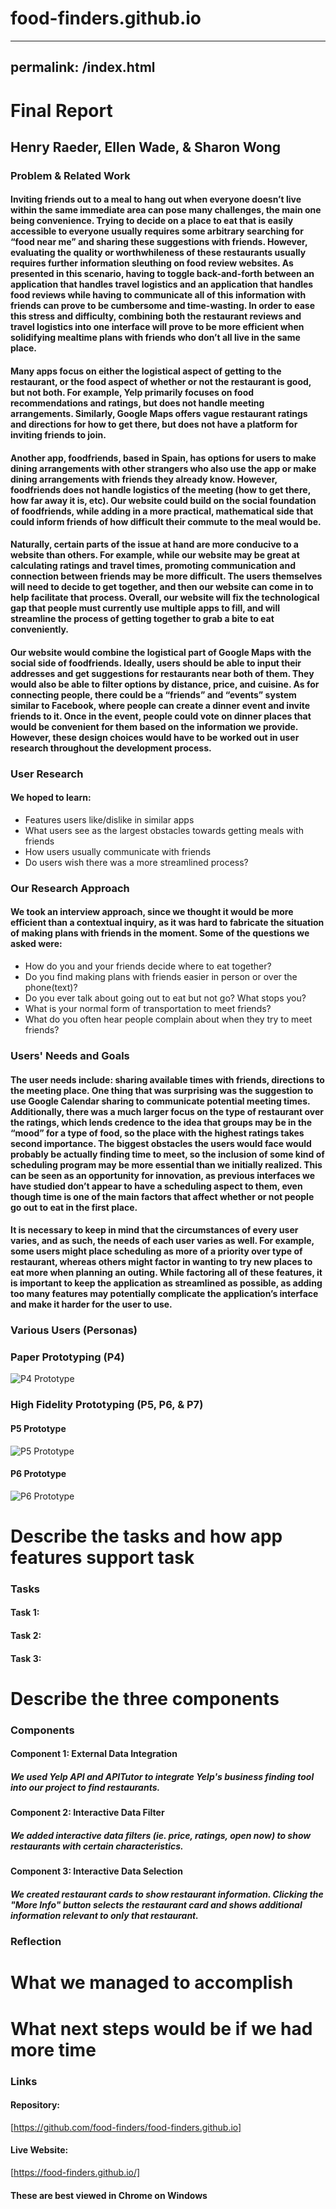 # food-finders.github.io

---
permalink: /index.html
---

# Final Report
## Henry Raeder, Ellen Wade, & Sharon Wong

### Problem & Related Work
#### Inviting friends out to a meal to hang out when everyone doesn’t live within the same immediate area can pose many challenges, the main one being convenience. Trying to decide on a place to eat that is easily accessible to everyone usually requires some arbitrary searching for “food near me” and sharing these suggestions with friends. However, evaluating the quality or worthwhileness of these restaurants usually requires further information sleuthing on food review websites. As presented in this scenario, having to toggle back-and-forth between an application that handles travel logistics and an application that handles food reviews while having to communicate all of this information with friends can prove to be cumbersome and time-wasting. In order to ease this stress and difficulty, combining both the restaurant reviews and travel logistics into one interface will prove to be more efficient when solidifying mealtime plans with friends who don’t all live in the same place.

#### Many apps focus on either the logistical aspect of getting to the restaurant, or the food aspect of whether or not the restaurant is good, but not both. For example, Yelp primarily focuses on food recommendations and ratings, but does not handle meeting arrangements. Similarly, Google Maps offers vague restaurant ratings and directions for how to get there, but does not have a platform for inviting friends to join.

#### Another app, foodfriends, based in Spain, has options for users to make dining arrangements with other strangers who also use the app or make dining arrangements with friends they already know. However, foodfriends does not handle logistics of the meeting (how to get there, how far away it is, etc). Our website could build on the social foundation of foodfriends, while adding in a more practical, mathematical side that could inform friends of how difficult their commute to the meal would be.

#### Naturally, certain parts of the issue at hand are more conducive to a website than others. For example, while our website may be great at calculating ratings and travel times, promoting communication and connection between friends may be more difficult. The users themselves will need to decide to get together, and then our website can come in to help facilitate that process. Overall, our website will fix the technological gap that people must currently use multiple apps to fill, and will streamline the process of getting together to grab a bite to eat conveniently.

#### Our website would combine the logistical part of Google Maps with the social side of foodfriends. Ideally, users should be able to input their addresses and get suggestions for restaurants near both of them. They would also be able to filter options by distance, price, and cuisine. As for connecting people, there could be a “friends” and “events” system similar to Facebook, where people can create a dinner event and invite friends to it. Once in the event, people could vote on dinner places that would be convenient for them based on the information we provide. However, these design choices would have to be worked out in user research throughout the development process.

### User Research
#### We hoped to learn: 

* Features users like/dislike in similar apps
* What users see as the largest obstacles towards getting meals with friends
* How users usually communicate with friends
* Do users wish there was a more streamlined process?

### Our Research Approach
#### We took an interview approach, since we thought it would be more efficient than a contextual inquiry, as it was hard to fabricate the situation of making plans with friends in the moment. Some of the questions we asked were:

* How do you and your friends decide where to eat together? 
* Do you find making plans with friends easier in person or over the phone(text)?
* Do you ever talk about going out to eat but not go? What stops you?
* What is your normal form of transportation to meet friends?
* What do you often hear people complain about when they try to meet friends?

### Users' Needs and Goals
#### The user needs include: sharing available times with friends, directions to the meeting place. One thing that was surprising was the suggestion to use Google Calendar sharing to communicate potential meeting times. Additionally, there was a much larger focus on the type of restaurant over the ratings, which lends credence to the idea that groups may be in the “mood” for a type of food, so the place with the highest ratings takes second importance. The biggest obstacles the users would face would probably be actually finding time to meet, so the inclusion of some kind of scheduling program may be more essential than we initially realized. This can be seen as an opportunity for innovation, as previous interfaces we have studied don’t appear to have a scheduling aspect to them, even though time is one of the main factors that affect whether or not people go out to eat in the first place.

#### It is necessary to keep in mind that the circumstances of every user varies, and as such, the needs of each user varies as well. For example, some users might place scheduling as more of a priority over type of restaurant, whereas others might factor in wanting to try new places to eat more when planning an outing. While factoring all of these features, it is important to keep the application as streamlined as possible, as adding too many features may potentially complicate the application’s interface and make it harder for the user to use.

### Various Users (Personas)

### Paper Prototyping (P4) 
![P4 Prototype](https://food-finders.github.io/paper-prototype.png)

### High Fidelity Prototyping (P5, P6, & P7)
#### P5 Prototype
![P5 Prototype](https://food-finders.github.io/p5.png)
#### P6 Prototype 
![P6 Prototype](https://food-finders.github.io/p6.png)

# Describe the tasks and how app features support task
### Tasks
#### Task 1: 
#### Task 2:
#### Task 3:

# Describe the three components
### Components
#### Component 1: External Data Integration
##### We used Yelp API and APITutor to integrate Yelp's business finding tool into our project to find restaurants. 

#### Component 2: Interactive Data Filter
##### We added interactive data filters (ie. price, ratings, open now) to show restaurants with certain characteristics.

#### Component 3: Interactive Data Selection
##### We created restaurant cards to show restaurant information. Clicking the "More Info" button selects the restaurant card and shows additional information relevant to only that restaurant.

### Reflection
# What we managed to accomplish
# What next steps would be if we had more time

### Links
#### Repository:
[https://github.com/food-finders/food-finders.github.io]
#### Live Website:
[https://food-finders.github.io/]
#### These are best viewed in Chrome on Windows
